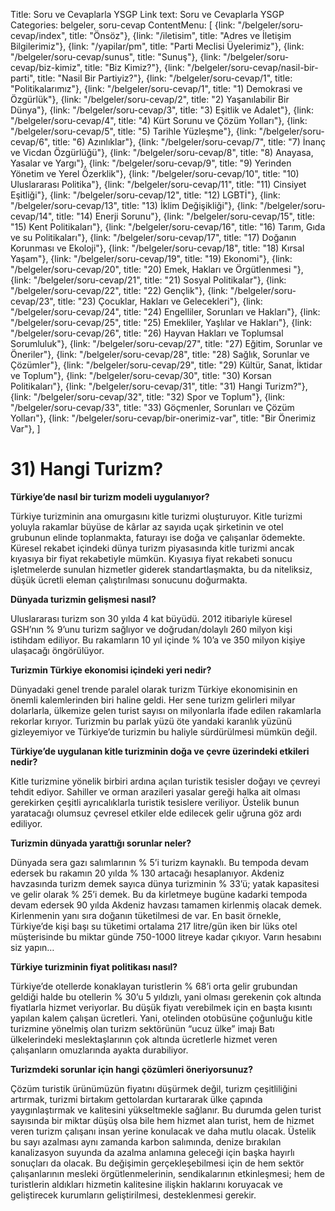 Title: Soru ve Cevaplarla YSGP
Link text: Soru ve Cevaplarla YSGP
Categories: belgeler, soru-cevap
ContentMenu: [
  {link: "/belgeler/soru-cevap/index", title: "Önsöz"},
  {link: "/iletisim", title: "Adres ve İletişim Bilgilerimiz"},
  {link: "/yapilar/pm", title: "Parti Meclisi Üyelerimiz"},
  {link: "/belgeler/soru-cevap/sunus", title: "Sunuş"},
  {link: "/belgeler/soru-cevap/biz-kimiz", title: "Biz Kimiz?"},
  {link: "/belgeler/soru-cevap/nasil-bir-parti", title: "Nasil Bir Partiyiz?"},
  {link: "/belgeler/soru-cevap/1", title: "Politikalarımız"},
  {link: "/belgeler/soru-cevap/1", title: "1) Demokrasi ve Özgürlük"},
  {link: "/belgeler/soru-cevap/2", title: "2) Yaşanılabilir Bir Dünya"},
  {link: "/belgeler/soru-cevap/3", title: "3) Eşitlik ve Adalet"},
  {link: "/belgeler/soru-cevap/4", title: "4) Kürt Sorunu ve Çözüm Yolları"},
  {link: "/belgeler/soru-cevap/5", title: "5) Tarihle Yüzleşme"},
  {link: "/belgeler/soru-cevap/6", title: "6) Azınlıklar"},
  {link: "/belgeler/soru-cevap/7", title: "7) İnanç ve Vicdan Özgürlüğü"},
  {link: "/belgeler/soru-cevap/8", title: "8) Anayasa, Yasalar ve Yargı"},
  {link: "/belgeler/soru-cevap/9", title: "9) Yerinden Yönetim ve Yerel Özerklik"},
  {link: "/belgeler/soru-cevap/10", title: "10) Uluslararası Politika"},
  {link: "/belgeler/soru-cevap/11", title: "11) Cinsiyet Eşitliği"},
  {link: "/belgeler/soru-cevap/12", title: "12) LGBTİ"},
  {link: "/belgeler/soru-cevap/13", title: "13) İklim Değişikliği"},
  {link: "/belgeler/soru-cevap/14", title: "14) Enerji Sorunu"},
  {link: "/belgeler/soru-cevap/15", title: "15) Kent Politikaları"},
  {link: "/belgeler/soru-cevap/16", title: "16) Tarım, Gıda ve su Politikaları"},
  {link: "/belgeler/soru-cevap/17", title: "17) Doğanın Korunması ve Ekoloji"},
  {link: "/belgeler/soru-cevap/18", title: "18) Kırsal Yaşam"},
  {link: "/belgeler/soru-cevap/19", title: "19) Ekonomi"},
  {link: "/belgeler/soru-cevap/20", title: "20) Emek, Hakları ve Örgütlenmesi
"},
  {link: "/belgeler/soru-cevap/21", title: "21) Sosyal Politikalar"},
  {link: "/belgeler/soru-cevap/22", title: "22) Gençlik"},
  {link: "/belgeler/soru-cevap/23", title: "23) Çocuklar, Hakları ve Gelecekleri"},
  {link: "/belgeler/soru-cevap/24", title: "24) Engelliler, Sorunları ve Hakları"},
  {link: "/belgeler/soru-cevap/25", title: "25) Emekliler, Yaşlılar ve Hakları"},
  {link: "/belgeler/soru-cevap/26", title: "26) Hayvan Hakları ve Toplumsal Sorumluluk"},
  {link: "/belgeler/soru-cevap/27", title: "27) Eğitim, Sorunlar ve Öneriler"},
  {link: "/belgeler/soru-cevap/28", title: "28) Sağlık, Sorunlar ve Çözümler"},
  {link: "/belgeler/soru-cevap/29", title: "29) Kültür, Sanat, İktidar ve Toplum"},
  {link: "/belgeler/soru-cevap/30", title: "30) Korsan Politikaları"},
  {link: "/belgeler/soru-cevap/31", title: "31) Hangi Turizm?"},
  {link: "/belgeler/soru-cevap/32", title: "32) Spor ve Toplum"},
  {link: "/belgeler/soru-cevap/33", title: "33) Göçmenler, Sorunları ve Çözüm Yolları"},
  {link: "/belgeler/soru-cevap/bir-onerimiz-var", title: "Bir Önerimiz Var"},
  ]

# 31) Hangi Turizm?

**Türkiye’de nasıl bir turizm modeli uygulanıyor?**
 
Türkiye turizminin ana omurgasını kitle turizmi oluşturuyor. Kitle turizmi yoluyla rakamlar büyüse de kârlar az sayıda uçak şirketinin ve otel grubunun elinde toplanmakta, faturayı ise doğa ve çalışanlar ödemekte. Küresel rekabet içindeki dünya turizm piyasasında kitle turizmi ancak kıyasıya bir fiyat rekabetiyle mümkün. Kıyasıya fiyat rekabeti sonucu işletmelerde sunulan hizmetler giderek standartlaşmakta, bu da niteliksiz, düşük ücretli eleman çalıştırılması sonucunu doğurmakta.

**Dünyada turizmin gelişmesi nasıl?**

Uluslararası turizm son 30 yılda 4 kat büyüdü. 2012 itibariyle küresel GSH’nın % 9’unu turizm sağlıyor ve doğrudan/dolaylı 260 milyon kişi istihdam ediliyor. Bu rakamların 10 yıl içinde % 10’a ve 350 milyon kişiye ulaşacağı öngörülüyor.

**Turizmin Türkiye ekonomisi içindeki yeri nedir?**

Dünyadaki genel trende paralel olarak turizm Türkiye ekonomisinin en önemli kalemlerinden biri haline geldi. Her sene turizm gelirleri milyar dolarlarla, ülkemize gelen turist sayısı on milyonlarla ifade edilen rakamlarla rekorlar kırıyor. Turizmin bu parlak yüzü öte yandaki karanlık yüzünü gizleyemiyor ve Türkiye’de turizmin bu haliyle sürdürülmesi mümkün değil.

**Türkiye’de uygulanan kitle turizminin doğa ve çevre üzerindeki etkileri nedir?**

Kitle turizmine yönelik birbiri ardına açılan turistik tesisler doğayı ve çevreyi tehdit ediyor. Sahiller ve orman arazileri yasalar gereği halka ait olması gerekirken çeşitli ayrıcalıklarla turistik tesislere veriliyor. Üstelik bunun yaratacağı olumsuz çevresel etkiler elde edilecek gelir uğruna göz ardı ediliyor.

**Turizmin dünyada yarattığı sorunlar neler?**

Dünyada sera gazı salımlarının % 5’i turizm kaynaklı. Bu tempoda devam edersek bu rakamın 20 yılda % 130 artacağı hesaplanıyor. Akdeniz havzasında turizm demek sayıca dünya turizminin % 33’ü; yatak kapasitesi ve gelir olarak % 25’i demek. Bu da kirletmeye bugüne kadarki tempoda devam edersek 90 yılda Akdeniz havzası tamamen kirlenmiş olacak demek. Kirlenmenin yanı sıra doğanın tüketilmesi de var. En basit örnekle, Türkiye’de kişi başı su tüketimi ortalama 217 litre/gün iken bir lüks otel müşterisinde bu miktar günde 750-1000 litreye kadar çıkıyor. Varın hesabını siz yapın…

**Türkiye turizminin fiyat politikası nasıl?**

Türkiye’de otellerde konaklayan turistlerin % 68’i orta gelir grubundan geldiği halde bu otellerin % 30’u 5 yıldızlı, yani olması gerekenin çok altında fiyatlarla hizmet veriyorlar. Bu düşük fiyatı verebilmek için en başta kısıntı yapılan kalem çalışan ücretleri. Yani, otelinden otobüsüne çoğunluğu kitle turizmine yönelmiş olan turizm sektörünün “ucuz ülke” imajı Batı ülkelerindeki meslektaşlarının çok altında ücretlerle hizmet veren çalışanların omuzlarında ayakta durabiliyor. 

**Turizmdeki sorunlar için hangi çözümleri öneriyorsunuz?**

Çözüm turistik ürünümüzün fiyatını düşürmek değil, turizm çeşitliliğini artırmak, turizmi birtakım gettolardan kurtararak ülke çapında yaygınlaştırmak ve kalitesini yükseltmekle sağlanır. Bu durumda gelen turist sayısında bir miktar düşüş olsa bile hem hizmet alan turist, hem de hizmet veren turizm çalışanı insan yerine konulacak ve daha mutlu olacak. Üstelik bu sayı azalması aynı zamanda karbon salımında, denize bırakılan kanalizasyon suyunda da azalma anlamına geleceği için başka hayırlı sonuçları da olacak. Bu değişimin gerçekleşebilmesi için de hem sektör çalışanlarının mesleki örgütlenmelerinin, sendikalarının etkinleşmesi; hem de turistlerin aldıkları hizmetin kalitesine ilişkin haklarını koruyacak ve geliştirecek kurumların geliştirilmesi, desteklenmesi gerekir. 




